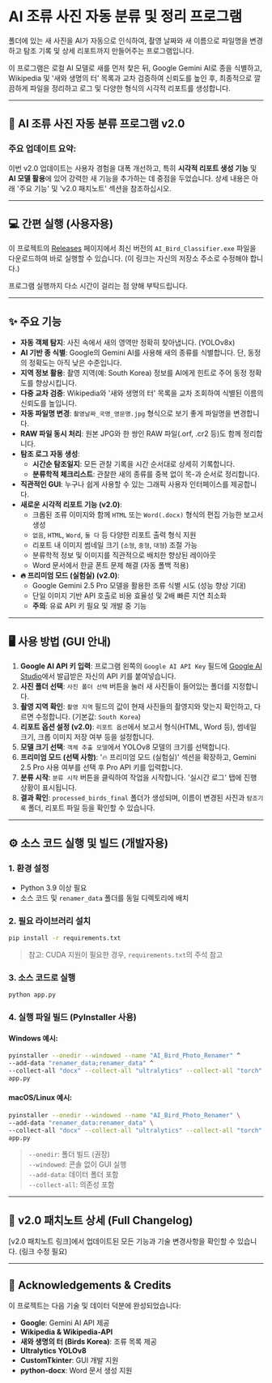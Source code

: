 # AI 조류 사진 자동 분류 및 정리 프로그램

폴더에 있는 새 사진을 AI가 자동으로 인식하여, 촬영 날짜와 새 이름으로 파일명을 변경하고 탐조 기록 및 상세 리포트까지 만들어주는 프로그램입니다.

이 프로그램은 로컬 AI 모델로 새를 먼저 찾은 뒤, Google Gemini AI로 종을 식별하고, Wikipedia 및 '새와 생명의 터' 목록과 교차 검증하여 신뢰도를 높인 후, 최종적으로 깔끔하게 파일을 정리하고 로그 및 다양한 형식의 시각적 리포트를 생성합니다.

---

## 🚀 AI 조류 사진 자동 분류 프로그램 v2.0

### **주요 업데이트 요약:**

이번 v2.0 업데이트는 사용자 경험을 대폭 개선하고, 특히 **시각적 리포트 생성 기능** 및 **AI 모델 활용**에 있어 강력한 새 기능을 추가하는 데 중점을 두었습니다. 상세 내용은 아래 '주요 기능' 및 'v2.0 패치노트' 섹션을 참조하십시오.

---

## 💻 간편 실행 (사용자용)

이 프로젝트의 [Releases](https://github.com/YOUR_USERNAME/YOUR_REPOSITORY/releases) 페이지에서 최신 버전의 `AI_Bird_Classifier.exe` 파일을 다운로드하여 바로 실행할 수 있습니다. (이 링크는 자신의 저장소 주소로 수정해야 합니다.)

프로그램 실행까지 다소 시간이 걸리는 점 양해 부탁드립니다.

---

## ✨ 주요 기능

* **자동 객체 탐지**: 사진 속에서 새의 영역만 정확히 찾아냅니다. (YOLOv8x)
* **AI 기반 종 식별**: Google의 Gemini AI를 사용해 새의 종류를 식별합니다. 단, 동정의 정확도는 아직 낮은 수준입니다.
* **지역 정보 활용**: 촬영 지역(예: South Korea) 정보를 AI에게 힌트로 주어 동정 정확도를 향상시킵니다.
* **다중 교차 검증**: Wikipedia와 '새와 생명의 터' 목록을 교차 조회하여 식별된 이름의 신뢰도를 높입니다.
* **자동 파일명 변경**: `촬영날짜_국명_영문명.jpg` 형식으로 보기 좋게 파일명을 변경합니다.
* **RAW 파일 동시 처리**: 원본 JPG와 한 쌍인 RAW 파일(.orf, .cr2 등)도 함께 정리합니다.
* **탐조 로그 자동 생성**:
  * **시간순 탐조일지**: 모든 관찰 기록을 시간 순서대로 상세히 기록합니다.
  * **분류학적 체크리스트**: 관찰한 새의 종류를 중복 없이 목-과 순서로 정리합니다.
* **직관적인 GUI**: 누구나 쉽게 사용할 수 있는 그래픽 사용자 인터페이스를 제공합니다.
* **새로운 시각적 리포트 기능 (v2.0)**:
  * 크롭된 조류 이미지와 함께 `HTML` 또는 `Word(.docx)` 형식의 편집 가능한 보고서 생성
  * `없음`, `HTML`, `Word`, `둘 다` 등 다양한 리포트 출력 형식 지원
  * 리포트 내 이미지 썸네일 크기 (`소형`, `중형`, `대형`) 조절 가능
  * 분류학적 정보 및 이미지를 직관적으로 배치한 향상된 레이아웃
  * Word 문서에서 한글 폰트 문제 해결 (자동 폴백 적용)
* **🔥 프리미엄 모드 (실험실) (v2.0)**:
  * Google Gemini 2.5 Pro 모델을 활용한 조류 식별 시도 (성능 향상 기대)
  * 단일 이미지 기반 API 호출로 비용 효율성 및 2배 빠른 지연 최소화
  * **주의**: 유료 API 키 필요 및 개발 중 기능

---

## 🖥️ 사용 방법 (GUI 안내)

1. **Google AI API 키 입력**: 프로그램 왼쪽의 `Google AI API Key` 필드에 [Google AI Studio](https://aistudio.google.com/app/apikey)에서 발급받은 자신의 API 키를 붙여넣습니다.
2. **사진 폴더 선택**: `사진 폴더 선택` 버튼을 눌러 새 사진들이 들어있는 폴더를 지정합니다.
3. **촬영 지역 확인**: `촬영 지역` 필드의 값이 현재 사진들의 촬영지와 맞는지 확인하고, 다르면 수정합니다. (기본값: `South Korea`)
4. **리포트 옵션 설정 (v2.0)**: `리포트 옵션`에서 보고서 형식(HTML, Word 등), 썸네일 크기, 크롭 이미지 저장 여부 등을 설정합니다.
5. **모델 크기 선택**: `객체 추출 모델`에서 YOLOv8 모델의 크기를 선택합니다.
6. **프리미엄 모드 (선택 사항)**: '🔥 프리미엄 모드 (실험실)' 섹션을 확장하고, Gemini 2.5 Pro 사용 여부를 선택 후 Pro API 키를 입력합니다.
7. **분류 시작**: `분류 시작` 버튼을 클릭하여 작업을 시작합니다. '실시간 로그' 탭에 진행 상황이 표시됩니다.
8. **결과 확인**: `processed_birds_final` 폴더가 생성되며, 이름이 변경된 사진과 `탐조기록` 폴더, 리포트 파일 등을 확인할 수 있습니다.

---

## ⚙️ 소스 코드 실행 및 빌드 (개발자용)

### 1. 환경 설정

* Python 3.9 이상 필요
* 소스 코드 및 `renamer_data` 폴더를 동일 디렉토리에 배치

### 2. 필요 라이브러리 설치

```bash
pip install -r requirements.txt
```

> 참고: CUDA 지원이 필요한 경우, `requirements.txt`의 주석 참고

### 3. 소스 코드로 실행

```bash
python app.py
```

### 4. 실행 파일 빌드 (PyInstaller 사용)

#### Windows 예시:

```bash
pyinstaller --onedir --windowed --name "AI_Bird_Photo_Renamer" ^
--add-data "renamer_data;renamer_data" ^
--collect-all "docx" --collect-all "ultralytics" --collect-all "torch" ^
app.py
```

#### macOS/Linux 예시:

```bash
pyinstaller --onedir --windowed --name "AI_Bird_Photo_Renamer" \
--add-data "renamer_data:renamer_data" \
--collect-all "docx" --collect-all "ultralytics" --collect-all "torch" \
app.py
```

> `--onedir`: 폴더 빌드 (권장)  
> `--windowed`: 콘솔 없이 GUI 실행  
> `--add-data`: 데이터 폴더 포함  
> `--collect-all`: 의존성 포함

---

## 📄 v2.0 패치노트 상세 (Full Changelog)

[v2.0 패치노트 링크]에서 업데이트된 모든 기능과 기술 변경사항을 확인할 수 있습니다. (링크 수정 필요)

---

## 🙏 Acknowledgements & Credits

이 프로젝트는 다음 기술 및 데이터 덕분에 완성되었습니다:

- **Google**: Gemini AI API 제공
- **Wikipedia & Wikipedia-API**
- **새와 생명의 터 (Birds Korea)**: 조류 목록 제공
- **Ultralytics YOLOv8**
- **CustomTkinter**: GUI 개발 지원
- **python-docx**: Word 문서 생성 지원
